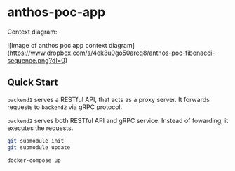 # anthos-poc-app

Context diagram:

![Image of anthos poc app context diagram]
(https://www.dropbox.com/s/4ek3u0go50areq8/anthos-poc-fibonacci-sequence.png?dl=0)

## Quick Start

`backend1` serves a RESTful API, that acts as a proxy server. It forwards requests to `backend2` via gRPC protocol.

`backend2` serves both RESTful API and gRPC service. Instead of fowarding, it executes the requests.


```sh
git submodule init
git submodule update

docker-compose up
```
